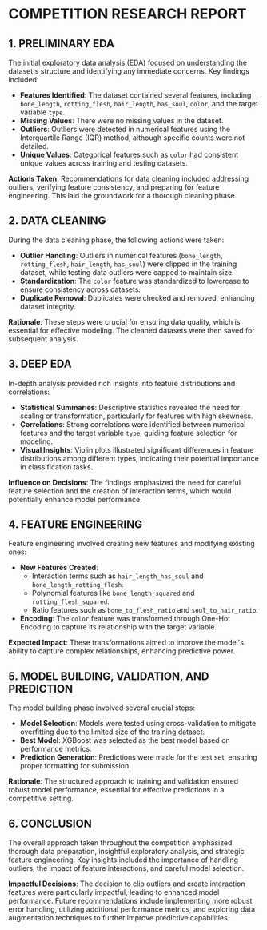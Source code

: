 # COMPETITION RESEARCH REPORT

## 1. PRELIMINARY EDA
The initial exploratory data analysis (EDA) focused on understanding the dataset's structure and identifying any immediate concerns. Key findings included:
- **Features Identified**: The dataset contained several features, including `bone_length`, `rotting_flesh`, `hair_length`, `has_soul`, `color`, and the target variable `type`.
- **Missing Values**: There were no missing values in the dataset.
- **Outliers**: Outliers were detected in numerical features using the Interquartile Range (IQR) method, although specific counts were not detailed.
- **Unique Values**: Categorical features such as `color` had consistent unique values across training and testing datasets.

**Actions Taken**: Recommendations for data cleaning included addressing outliers, verifying feature consistency, and preparing for feature engineering. This laid the groundwork for a thorough cleaning phase.

## 2. DATA CLEANING
During the data cleaning phase, the following actions were taken:
- **Outlier Handling**: Outliers in numerical features (`bone_length`, `rotting_flesh`, `hair_length`, `has_soul`) were clipped in the training dataset, while testing data outliers were capped to maintain size.
- **Standardization**: The `color` feature was standardized to lowercase to ensure consistency across datasets.
- **Duplicate Removal**: Duplicates were checked and removed, enhancing dataset integrity.

**Rationale**: These steps were crucial for ensuring data quality, which is essential for effective modeling. The cleaned datasets were then saved for subsequent analysis.

## 3. DEEP EDA
In-depth analysis provided rich insights into feature distributions and correlations:
- **Statistical Summaries**: Descriptive statistics revealed the need for scaling or transformation, particularly for features with high skewness.
- **Correlations**: Strong correlations were identified between numerical features and the target variable `type`, guiding feature selection for modeling.
- **Visual Insights**: Violin plots illustrated significant differences in feature distributions among different types, indicating their potential importance in classification tasks.

**Influence on Decisions**: The findings emphasized the need for careful feature selection and the creation of interaction terms, which would potentially enhance model performance.

## 4. FEATURE ENGINEERING
Feature engineering involved creating new features and modifying existing ones:
- **New Features Created**:
  - Interaction terms such as `hair_length_has_soul` and `bone_length_rotting_flesh`.
  - Polynomial features like `bone_length_squared` and `rotting_flesh_squared`.
  - Ratio features such as `bone_to_flesh_ratio` and `soul_to_hair_ratio`.
- **Encoding**: The `color` feature was transformed through One-Hot Encoding to capture its relationship with the target variable.

**Expected Impact**: These transformations aimed to improve the model's ability to capture complex relationships, enhancing predictive power.

## 5. MODEL BUILDING, VALIDATION, AND PREDICTION
The model building phase involved several crucial steps:
- **Model Selection**: Models were tested using cross-validation to mitigate overfitting due to the limited size of the training dataset.
- **Best Model**: XGBoost was selected as the best model based on performance metrics.
- **Prediction Generation**: Predictions were made for the test set, ensuring proper formatting for submission.

**Rationale**: The structured approach to training and validation ensured robust model performance, essential for effective predictions in a competitive setting.

## 6. CONCLUSION
The overall approach taken throughout the competition emphasized thorough data preparation, insightful exploratory analysis, and strategic feature engineering. Key insights included the importance of handling outliers, the impact of feature interactions, and careful model selection.

**Impactful Decisions**: The decision to clip outliers and create interaction features were particularly impactful, leading to enhanced model performance. Future recommendations include implementing more robust error handling, utilizing additional performance metrics, and exploring data augmentation techniques to further improve predictive capabilities.